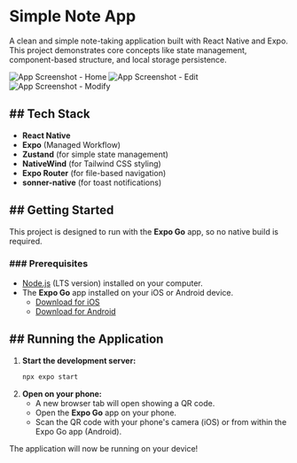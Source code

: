 # Simple Note App

A clean and simple note-taking application built with React Native and Expo. This project demonstrates core concepts like state management, component-based structure, and local storage persistence.

![App Screenshot - Home](C:\udemy\simplenote\assets\download.jpg)
![App Screenshot - Edit](C:\udemy\simplenote\assets\download(1).jpg)
![App Screenshot - Modify](C:\udemy\simplenote\assets\download(2).jpg)



## ## Tech Stack

* **React Native**
* **Expo** (Managed Workflow)
* **Zustand** (for simple state management)
* **NativeWind** (for Tailwind CSS styling)
* **Expo Router** (for file-based navigation)
* **sonner-native** (for toast notifications)

## ## Getting Started

This project is designed to run with the **Expo Go** app, so no native build is required.

### ### Prerequisites

* [Node.js](https://nodejs.org/) (LTS version) installed on your computer.
* The **Expo Go** app installed on your iOS or Android device.
    * [Download for iOS](https://apps.apple.com/us/app/expo-go/id982107779)
    * [Download for Android](https://play.google.com/store/apps/details?id=host.exp.exponent)


## ## Running the Application

1.  **Start the development server:**
    ```bash
    npx expo start
    ```
2.  **Open on your phone:**
    * A new browser tab will open showing a QR code.
    * Open the **Expo Go** app on your phone.
    * Scan the QR code with your phone's camera (iOS) or from within the Expo Go app (Android).

The application will now be running on your device!
